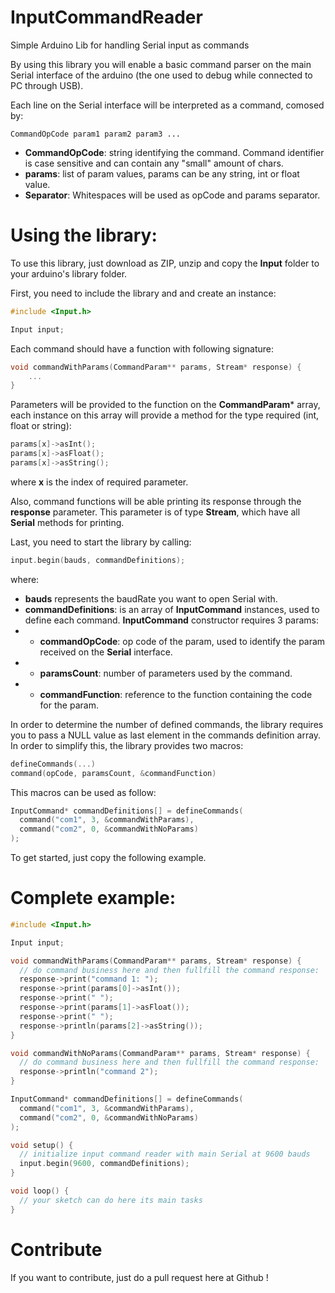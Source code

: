 # InputCommandReader

Simple Arduino Lib for handling Serial input as commands

By using this library you will enable a basic command parser on the main Serial interface of the arduino (the one used to debug while connected to PC through USB).

Each line on the Serial interface will be interpreted as a command, comosed by:

```
CommandOpCode param1 param2 param3 ...
```

- **CommandOpCode**: string identifying the command. Command identifier is case sensitive and can contain any "small" amount of chars.
- **params**: list of param values, params can be any string, int or float value.
- **Separator**: Whitespaces will be used as opCode and params separator.

# Using the library:

To use this library, just download as ZIP, unzip and copy the **Input** folder to your arduino's library folder.

First, you need to include the library and and create an instance:

``` c++
#include <Input.h>

Input input;
```

Each command should have a function with following signature:

``` c++
void commandWithParams(CommandParam** params, Stream* response) {
	...
}
```

Parameters will be provided to the function on the **CommandParam*** array, each instance on this array will provide a method for the type required (int, float or string):

``` c++
params[x]->asInt();
params[x]->asFloat();
params[x]->asString();
```

where **x** is the index of required parameter.

Also, command functions will be able printing its response through the **response** parameter. This parameter is of type **Stream**, which have all **Serial** methods for printing.

Last, you need to start the library by calling:

``` c++
input.begin(bauds, commandDefinitions);
```

where:
- **bauds** represents the baudRate you want to open Serial with.
- **commandDefinitions**: is an array of **InputCommand** instances, used to define each command. **InputCommand** constructor requires 3 params:
- - **commandOpCode**: op code of the param, used to identify the param received on the **Serial** interface.
- - **paramsCount**: number of parameters used by the command.
- - **commandFunction**: reference to the function containing the code for the param.

In order to determine the number of defined commands, the library requires you to pass a NULL value as last element in the commands definition array. In order to simplify this, the library provides two macros:

``` c++
defineCommands(...)
command(opCode, paramsCount, &commandFunction)
```

This macros can be used as follow:

``` c++
InputCommand* commandDefinitions[] = defineCommands(
  command("com1", 3, &commandWithParams),
  command("com2", 0, &commandWithNoParams)
);
```

To get started, just copy the following example.

# Complete example:

``` c++
#include <Input.h>

Input input;

void commandWithParams(CommandParam** params, Stream* response) {
  // do command business here and then fullfill the command response:
  response->print("command 1: ");
  response->print(params[0]->asInt());
  response->print(" ");
  response->print(params[1]->asFloat());
  response->print(" ");
  response->println(params[2]->asString());
}

void commandWithNoParams(CommandParam** params, Stream* response) {
  // do command business here and then fullfill the command response:
  response->println("command 2");
}

InputCommand* commandDefinitions[] = defineCommands(
  command("com1", 3, &commandWithParams),
  command("com2", 0, &commandWithNoParams)
);

void setup() {
  // initialize input command reader with main Serial at 9600 bauds
  input.begin(9600, commandDefinitions);
}

void loop() {
  // your sketch can do here its main tasks
}
```

# Contribute

If you want to contribute, just do a pull request here at Github !
